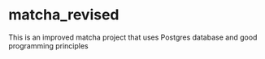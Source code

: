 # matcha_revised
This is an improved matcha project that uses Postgres database and good programming principles
